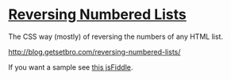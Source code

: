 # [Reversing Numbered Lists](http://blog.getsetbro.com/reversing-numbered-lists/)

The CSS way (mostly) of reversing the numbers of any HTML list.

<a href="http://blog.getsetbro.com/reversing-numbered-lists/">http://blog.getsetbro.com/reversing-numbered-lists/</a>

If you want a sample see <a href="http://jsfiddle.net/getsetbro/xu3wY/1/">this jsFiddle</a>.
